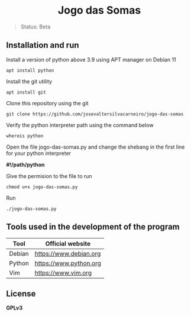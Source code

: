 <h1 align="center"> Jogo das Somas </h1>

> Status: Beta

## Installation and run

Install a version of python above 3.9 using APT manager on Debian 11

```
apt install python
```

Install the git utility

```
apt install git
```

Clone this repository using the git

```
git clone https://github.com/josevaltersilvacarneiro/jogo-das-somas
```

Verify the python interpreter path using the command below

```
whereis python
```

Open the file jogo-das-somas.py and change the shebang in the first line for your python interpreter

**#!/path/python**

Give the permision to the file to run

```
chmod u+x jogo-das-somas.py
```

Run

```
./jogo-das-somas.py
```

## Tools used in the development of the program

| Tool | Official website |
| ---- | ---------------- |
| Debian | https://www.debian.org |
| Python | https://www.python.org |
| Vim | https://www.vim.org |

## License

**GPLv3**
